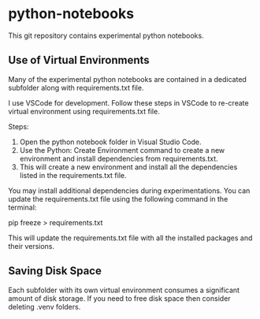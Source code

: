# python-notebooks

This git repository contains experimental python notebooks. 

## Use of Virtual Environments

Many of the experimental python notebooks are contained in a dedicated subfolder along with requirements.txt file. 

I use VSCode for development. Follow these steps in VSCode to re-create virtual environment using requirements.txt file.

Steps:
1. Open the python notebook folder in Visual Studio Code.
2. Use the Python: Create Environment command to create a new environment and install dependencies from requirements.txt.
3. This will create a new environment and install all the dependencies listed in the requirements.txt file.

You may install additional dependencies during experimentations. You can update the requirements.txt file using the following command in the terminal:

pip freeze > requirements.txt

This will update the requirements.txt file with all the installed packages and their versions.

## Saving Disk Space

Each subfolder with its own virtual environment consumes a significant amount of disk storage. If you need to free disk space then consider deleting .venv folders.